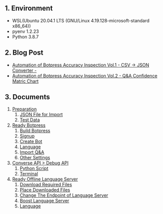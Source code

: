 ## 1. Environment

* WSL(Ubuntu 20.04.1 LTS (GNU/Linux 4.19.128-microsoft-standard x86_64))
* pyenv 1.2.23
* Python 3.8.7

## 2. Blog Post

* [Automation of Botpress Accuracy Inspection Vol.1 - CSV → JSON Converter -](https://oasist-blog-en.hatenablog.jp/entry/botpress_accuracy_inspection_vol1)
* [Automation of Botpress Accuracy Inspection Vol.2 - Q&A Confidence Matric Chart](https://oasist-blog-en.hatenablog.jp/entry/botpress_accuracy_inspection_vol2)

## 3. Documents

1. [Preparation](https://github.com/oasis-forever/botpress_inspection_tool_kit_py/blob/master/docs/01_preparation.md)
    1. [JSON File for Import](https://github.com/oasis-forever/botpress_inspection_tool_kit_py/blob/master/docs/01_preparation.md#1-1-json-file-for-import)
    2. [Test Data](https://github.com/oasis-forever/botpress_inspection_tool_kit_py/blob/master/docs/01_preparation.md#1-2-test-data)
2. [Ready Botpress](https://github.com/oasis-forever/botpress_inspection_tool_kit_py/blob/master/docs/02_ready_botpress.md)
    1. [Build Botpress](https://github.com/oasis-forever/botpress_inspection_tool_kit_py/blob/master/docs/02_ready_botpress.md#2-1-build-botpress)
    2. [Signup](https://github.com/oasis-forever/botpress_inspection_tool_kit_py/blob/master/docs/02_ready_botpress.md#2-2-signup)
    3. [Create Bot](https://github.com/oasis-forever/botpress_inspection_tool_kit_py/blob/master/docs/02_ready_botpress.md#2-3-create-bot)
    4. [Language](https://github.com/oasis-forever/botpress_inspection_tool_kit_py/blob/master/docs/02_ready_botpress.md#2-4-language)
    5. [Import Q&A](https://github.com/oasis-forever/botpress_inspection_tool_kit_py/blob/master/docs/02_ready_botpress.md#2-5-import-qa)
    6. [Other Settings](https://github.com/oasis-forever/botpress_inspection_tool_kit_py/blob/master/docs/02_ready_botpress.md#2-6-other-settings)
3. [Converse API > Debug API](https://github.com/oasis-forever/botpress_inspection_tool_kit_py/blob/master/docs/03_converse_api.md)
    1. [Python Script](https://github.com/oasis-forever/botpress_inspection_tool_kit_py/blob/master/docs/03_converse_api.md#3-1-python-script)
    2. [Terminal](https://github.com/oasis-forever/botpress_inspection_tool_kit_py/blob/master/docs/03_converse_api.md#3-2-terminal)
4. [Ready Offline Language Server](https://github.com/oasis-forever/botpress_inspection_tool_kit_py/blob/master/docs/04_ready_offline_lang_server.md)
    1. [Download Required Files](https://github.com/oasis-forever/botpress_inspection_tool_kit_py/blob/master/docs/04_ready_offline_lang_server.md#4-1-download-required-files)
    2. [Place Downloaded Files](https://github.com/oasis-forever/botpress_inspection_tool_kit_py/blob/master/docs/04_ready_offline_lang_server.md#4-2-place-downloaded-files)
    3. [Change The Endpoint of Language Server](https://github.com/oasis-forever/botpress_inspection_tool_kit_py/blob/master/docs/04_ready_offline_lang_server.md#4-3-change-the-endpoint-of-language-server)
    4. [Boost Language Server](https://github.com/oasis-forever/botpress_inspection_tool_kit_py/blob/master/docs/04_ready_offline_lang_server.md#4-4-boost-language-server)
    5. [Language](https://github.com/oasis-forever/botpress_inspection_tool_kit_py/blob/master/docs/04_ready_offline_lang_server.md#4-5-language)
